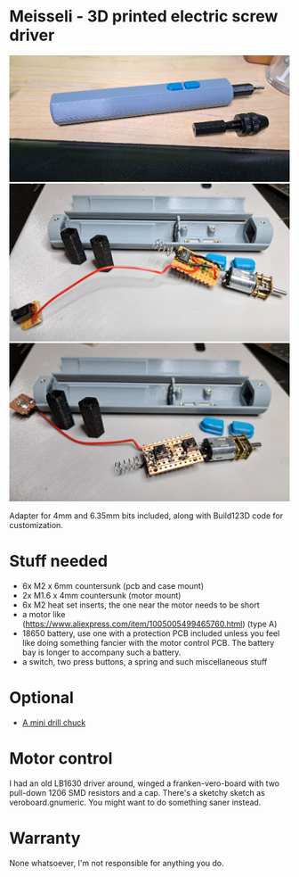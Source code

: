 # Meisseli - 3D printed electric screw driver

![the thingy](./pics/finished.jpg)
![pcb top](./pics/pcb_top.jpg)
![pcb bottom](./pics/pcb_bottom.jpg)

Adapter for 4mm and 6.35mm bits included, along with Build123D code for customization.

# Stuff needed

- 6x M2 x 6mm countersunk (pcb and case mount)
- 2x M1.6 x 4mm countersunk (motor mount)
- 6x M2 heat set inserts, the one near the motor needs to be short
- a motor like (https://www.aliexpress.com/item/1005005499465760.html) (type A)
- 18650 battery, use one with a protection PCB included unless you feel like doing something fancier with the motor control PCB. The battery bay is longer to accompany such a battery.
- a switch, two press buttons, a spring and such miscellaneous stuff

# Optional

 - [A mini drill chuck](https://aliexpress.com/item/1005007473416050.html)

# Motor control

I had an old LB1630 driver around, winged a franken-vero-board with two pull-down 1206 SMD resistors and a cap. There's a sketchy sketch as veroboard.gnumeric. You might want to do something saner instead.

# Warranty

None whatsoever, I'm not responsible for anything you do.
